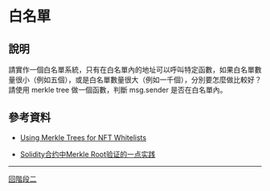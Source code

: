 # 白名單

## 說明
請實作一個白名單系統，只有在白名單內的地址可以呼叫特定函數，如果白名單數量很小（例如五個），或是白名單數量很大（例如一千個），分別要怎麼做比較好？請使用 merkle tree 做一個函數，判斷 msg.sender 是否在白名單內。



## 參考資料
- [Using Merkle Trees for NFT Whitelists](https://medium.com/@ItsCuzzo/using-merkle-trees-for-nft-whitelists-523b58ada3f9)

- [Solidity合约中Merkle Root验证的一点实践](https://blog.csdn.net/Alex_Jeram/article/details/123025438)


---
[回階段二](./README.md)
